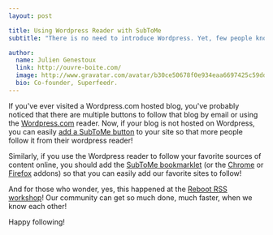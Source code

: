 ```yaml
---
layout: post

title: Using Wordpress Reader with SubToMe
subtitle: "There is no need to introduce Wordpress. Yet, few people know that Wordpress.com offers a very comple RSS reader. It is now possible to use SubToMe to follow more feeds on this reader"

author:
  name: Julien Genestoux
  link: http://ouvre-boite.com/
  image: http://www.gravatar.com/avatar/b30ce50678f0e934eaa6697425c59dd7?s=256
  bio: Co-founder, Superfeedr.
---
```


If you've ever visited a Wordpress.com hosted blog, you've probably noticed that there are multiple buttons to follow that blog by email or using the [Wordpress.com](https://wordpress.com/) reader. Now, if your blog is not hosted on Wordpress, you can easily [add a SubToMe button](http://docs.subtome.com/publishers/) to your site so that more people follow it from their wordpress reader!

Similarly, if you use the Wordpress reader to follow your favorite sources of content online, you should add the [SubToMe bookmarklet](https://www.subtome.com/#/settings) (or the [Chrome](https://chrome.google.com/webstore/detail/subtome/cjkhnlmkkfheepafpgppmpdahbjgkjfc?hl=en) or [Firefox](https://addons.mozilla.org/en-US/firefox/addon/subtome-subscribe-button/) addons) so that you can easily add our favorite sites to follow!

And for those who wonder, yes, this happened at the [Reboot RSS workshop](http://docs.subtome.com/2014/05/21/reboot-rss/)! Our community can get so much done, much faster, when we know each other! 

Happy following!



